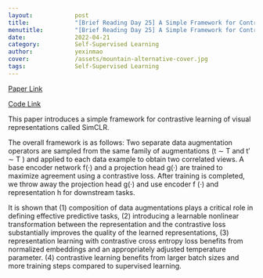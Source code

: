 ```yaml
---
layout:            post
title:             "[Brief Reading Day 25] A Simple Framework for Contrastive Learning of Visual Representations"
menutitle:         "[Brief Reading Day 25] A Simple Framework for Contrastive Learning of Visual Representations"
date:              2022-04-21
category:          Self-Supervised Learning
author:            yexinmao
cover:             /assets/mountain-alternative-cover.jpg
tags:              Self-Supervised Learning
---
```


[Paper Link](https://arxiv.org/abs/2002.05709)

[Code Link](https://github.com/google-research/simclr)

This paper introduces a simple framework for contrastive learning of visual representations called SimCLR. 

The overall framework is as follows: Two separate data augmentation operators are sampled from the same family of augmentations (t ∼ T and t′ ∼ T ) and applied to each data example to obtain two correlated views. A base encoder network f(·) and a projection head g(·) are trained to maximize agreement using a contrastive loss. After training is completed, we throw away the projection head g(·) and use encoder f (·) and representation h for downstream tasks.

It is shown that (1) composition of data augmentations plays a critical role in defining effective predictive tasks, (2) introducing a learnable nonlinear transformation between the representation and the contrastive loss substantially improves the quality of the learned representations, (3) representation learning with contrastive cross entropy loss benefits from normalized embeddings and an appropriately adjusted temperature parameter. (4) contrastive learning benefits from larger batch sizes and more training steps compared to supervised learning.
